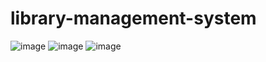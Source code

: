 # library-management-system
![image](https://github.com/shyam0511/library-management-system/assets/108168576/f0cc3bdf-bfbd-4e46-93ed-803026b0c2f0)
![image](https://github.com/shyam0511/library-management-system/assets/108168576/d512eae3-2771-4c37-acff-86071666d983)
![image](https://github.com/shyam0511/library-management-system/assets/108168576/5f1d79e1-0be6-4f70-90d9-f5e94d300d4f)

